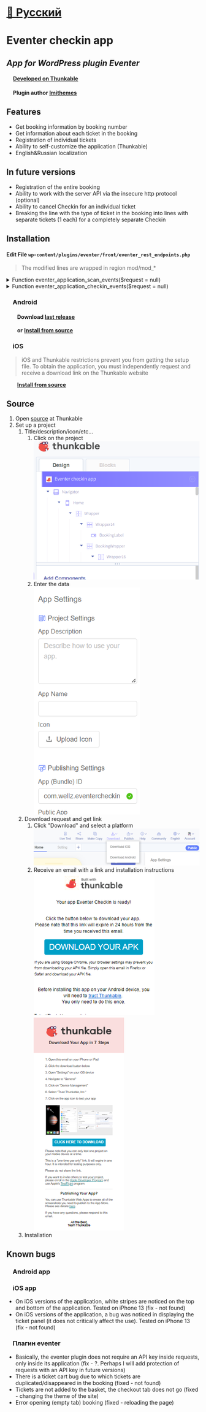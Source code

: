 # [📘 Русский](https://github.com/Wel-lz/Eventer-checkIn-app/blob/main/README_ru.md)

# Eventer checkin app

## _App for WordPress plugin Eventer_
#### &emsp; [Developed on Thunkable](https://thunkable.com)
#### &emsp; Plugin author [Imithemes](https://eventer.imithemes.com/)


## Features

- Get booking information by booking number
- Get information about each ticket in the booking
- Registration of individual tickets
- Ability to self-customize the application (Thunkable)
- English&Russian localization

## In future versions
- Registration of the entire booking
- Ability to work with the server API via the insecure http protocol (optional)
- Ability to cancel Checkin for an individual ticket
- Breaking the line with the type of ticket in the booking into lines with separate tickets (1 each) for a completely separate Checkin
## Installation

#### Edit File `wp-content/plugins/eventer/front/eventer_rest_endpoints.php`

> The modified lines are wrapped in region mod/mod_*

<details>
   <summary>Function eventer_application_scan_events($request = null)</summary>

    function eventer_application_scan_events($request = null)
    {
        $parameters = $request->get_json_params();
        $event = (isset($parameters['event'])) ? $parameters['event'] : '';
        $date = (isset($parameters['date'])) ? $parameters['date'] : '';
        $code = (isset($parameters['code'])) ? $parameters['code'] : '';
        if ($code != '') {
            $codes = explode("-", $code);
            $code = $codes[0];
        }
        $message = '';
        if ($event == "") {
            $message = "Sorry, there are no events to show here.";
        }
        if (date_i18n('Y-m-d', strtotime($date)) < date_i18n('Y-m-d')) {
            $message = "please select date in future";
        }
        if ($code == "") {
            $message = "No barcode found";
        }
        $registrant = eventer_get_registrant_details("id", $code);
        $eventers = array('ID' => "", 'Title' => "", 'Date' => "", 'name' => "", 'email' => "", "status" => "", "amount" => "");
        //$message = "Sorry, no details found";
        if ($registrant) {
            $registrant_email = $registrant->email;
            $ticket_id = $registrant->id;
            $amount = $registrant->amount;
            $username = $registrant->username;
            $status = $registrant->status;
            $event_date = $registrant->eventer_date;
            $event_id = $registrant->eventer;
            $user = unserialize($registrant->user_system);
            $tickets = (isset($user['tickets'])) ? $user['tickets'] : '';
            $woo = "";
            if (!empty($tickets)) {
                foreach ($tickets as $ticket) {
                    $event_woo = $ticket['event'];
                    $date_woo = $ticket['date'];
    
                    if ($event_woo == $event && date_i18n("Y-m-d", strtotime($date)) == date_i18n("Y-m-d", $date_woo)) {
                        $woo = "1";
                        break;
                    }
                    $test = (isset($parameters['test'])) ? $parameters['test'] : '';
                    if ($test != "") {
                        $woo = "2";
                        break;
                    }
                }
            }
            if ($woo == "2") {
                $tickets_info = [];
                foreach ($tickets as $ticket) {
                    if (!in_array($ticket['event'], array_keys($tickets_info))) {
                        $tickets_info[$ticket['event']] = [];
                    }
                    //
                    //$get_key = get_option('eventer-android-app-api-key');
                    //
                    $tickets_info[$ticket['event']][] = [
                        'ticket_id' => $ticket['id'],
                        'event_name' => get_the_title($ticket['event']),
                        'ticket_type' => $ticket['type'],
                        'ticket_name' => $ticket['ticket'],
                        'ticket_date' => date('d-m-Y', $ticket['date']),
                        'quantity' => $ticket['quantity'],
                        'ckechin' => $ticket['checkin']
                    ];
                }
                $eventers = array(
                    'ID' => $ticket_id,
                    'name' => $username,
                    'email' => $registrant_email,
                    "status" => $status,
                    "amount" => $amount,
                    'tickets_data' => $tickets_info
                );
            } elseif ($woo == "1") {
                $eventers = array('ID' => $ticket_id, 'Title' => get_the_title($event), 'Date' => date_i18n("Y-m-d", strtotime($date)), 'name' => $username, 'email' => $registrant_email, "status" => $status, "amount" => $amount);
            } elseif ($event_date == date_i18n('Y-m-d', strtotime($date)) && $event_id == $event) {
                $eventers = array('ID' => $ticket_id, 'Title' => get_the_title($event), 'Date' => date_i18n("Y-m-d", strtotime($date)), 'name' => $username, 'email' => $registrant_email, "status" => $status, "amount" => $amount);
            } else {
                $eventers = array('ID' => "", 'Title' => "", 'Date' => "", 'name' => "", 'email' => "", "status" => "", "amount" => "");
                $message = "Sorry, ticket do not mach with the selected event";
            }
        } else {
            $eventers = array('ID' => "abcd", 'Title' => "", 'Date' => "", 'name' => "", 'email' => "", "status" => "", "amount" => "");
            $message = "Sorry, no details found";
        }
        $response = array("scan" => $eventers, "msg" => $message);
    
        return rest_ensure_response($response);
    }
</details>

<details>
  <summary>Function eventer_application_checkin_events($request = null)</summary>

    function eventer_application_checkin_events($request = null)
    {
        $parameters = $request->get_json_params();
        $registrant = (isset($parameters['registrant'])) ? $parameters['registrant'] : '';
        $woocommerce_events = eventer_get_settings('eventer_enable_woocommerce_ticketing');
        $registrants = eventer_get_registrant_details('id', $registrant);
        if ($woocommerce_events == 'on') {
            $tickets_updated = array();
            $ticket_exist = $date_verify = $proceed_further = '';
            $user_system = unserialize($registrants->user_system);
            $tickets = (isset($user_system['tickets'])) ? $user_system['tickets'] : array();
            if (!empty($tickets)) {
    #region mod
                if (isset($parameters['mod'])) {
                    $id_tickets_to_checkin = (isset($parameters['id_tickets_to_checkin'])) ? $parameters['id_tickets_to_checkin'] : '';
                    if ($id_tickets_to_checkin != '') {
                        foreach ($tickets as $ticket) {
                            if (in_array($ticket['id'], $id_tickets_to_checkin)) {
                                $check_checkin_status = (isset($ticket['checkin'])) ? $ticket['checkin'] : '';
                                $ticket['checkin'] = $ticket['checkin_date'] = '';
                                $ticket_exist = '1';
                                $date_verify = '1';
                                if ($ticket_exist != '' && $date_verify != '') {
                                    $proceed_further = '1';
                                    $ticket['checkin'] = '1';
                                    $ticket['checkin_date'] = date_i18n('Y-m-d H:i:s');
                                    $tickets_updated[] = $ticket;
                                }
    
                            } else {
                                $tickets_updated[] = $ticket;
                            }
                        }
                        if ($proceed_further != '' && $check_checkin_status == '') {
                            $user_system['tickets'] = $tickets_updated;
                            eventer_update_registrant_details(array('user_system' => serialize($user_system)), $registrant, array("%s", "%s"));
                            $msg = "Successfully check-in";
                        } elseif ($check_checkin_status != '') {
                            $msg = "This ticket is already checked in";
                        }
                    }
                } else {
    #endregion
                    foreach ($tickets as $ticket) {
                        $check_checkin_status = (isset($ticket['checkin'])) ? $ticket['checkin'] : '';
                        $ticket['checkin'] = $ticket['checkin_date'] = '';
                        $ticket_exist = '1';
                        $date_verify = '1';
                        if ($ticket_exist != '' && $date_verify != '') {
                            $proceed_further = '1';
                            $ticket['checkin'] = '1';
                            $ticket['checkin_date'] = date_i18n('Y-m-d H:i:s');
                            $tickets_updated[] = $ticket;
                        }
                    }
                    if ($proceed_further != '' && $check_checkin_status == '') {
                        $user_system['tickets'] = $tickets_updated;
                        eventer_update_registrant_details(array('user_system' => serialize($user_system)), $registrant, array("%s", "%s"));
                        $msg = "Successfully check-in";
                    } elseif ($check_checkin_status != '') {
                        $msg = "This ticket is already checked in";
                    }
    # region mod end bracket
                }
    # endregion
            } else {
                $msg = "It seems the ticket is not related to the details you submiited above.";
            }
        } else {
            $user_system = unserialize($registrants->user_system);
            if (isset($user_system['checkin']) && $user_system['checkin'] == '1') {
                $msg = "This ticket is already checked in";
            } else {
                $user_system['checkin'] = "1";
                $user_system['checkin_date'] = date_i18n('Y-m-d H:i:s');
                eventer_update_registrant_details(array('user_system' => serialize($user_system)), $registrant, array("%s", "%s"));
                $msg = "Successfully check-in";
            }
        }
        $response = array("scan" => "", "msg" => $msg);
    
        return rest_ensure_response($response);
    }

</details>

### &emsp;Android
#### &emsp;&emsp;Download [last release](#)

&emsp;&emsp;**or**
[**Install from source**](#source)


### &emsp;iOS
> iOS and Thunkable restrictions prevent you from getting the setup file. To obtain the application, you must independently request and receive a download link on the Thunkable website

&emsp;&emsp;[**Install from source**](#source)


## Source
1. Open [source](https://x.thunkable.com/projectPage/626133ba03db8500120752f9) at Thunkable
1. Set up a project
   1. Title/description/icon/etc...
      1. Click on the project<br>![img.png](img/img.png)
      2. Enter the data<br>![img_1.png](img/img_1.png)
   2. Download request and get link
      1. Click "Download" and select a platform<br>![img_2.png](img/img_2.png)
      2. Receive an email with a link and installation instructions<br>![img_3.png](img/img_3.png)<br>![img_4.png](img/img_4.png)
   3. Installation

## Known bugs
### &emsp;Android app


### &emsp;iOS app
- On iOS versions of the application, white stripes are noticed on the top and bottom of the application. Tested on iPhone 13 (fix - not found)
- On iOS versions of the application, a bug was noticed in displaying the ticket panel (it does not critically affect the use). Tested on iPhone 13 (fix - not found)

### &emsp;Плагин eventer
- Basically, the eventer plugin does not require an API key inside requests, only inside its application (fix - ?. Perhaps I will add protection of requests with an API key in future versions)
- There is a ticket cart bug due to which tickets are duplicated/disappeared in the booking (fixed - not found)
- Tickets are not added to the basket, the checkout tab does not go (fixed - changing the theme of the site)
- Error opening (empty tab) booking (fixed - reloading the page)
